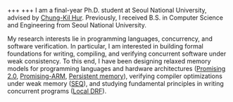 +++
+++
I am a final-year Ph.D. student at Seoul National University,
advised by [Chung-Kil Hur](https://sf.snu.ac.kr/gil.hur/).
Previously, I received B.S. in Computer Science and Engineering from Seoul National University.

My research interests lie in programming languages, concurrency, and software verification.
In particular, I am interested in building formal foundations for
writing, compiling, and verifying concurrent software under weak consistency.
To this end, I have been 
designing relaxed memory models for programming languages and hardware architectures
([Promising 2.0](https://sf.snu.ac.kr/promising2.0/),
[Promising-ARM](https://sf.snu.ac.kr/promising-arm-riscv/),
[Persistent memory](https://cp.kaist.ac.kr/pmem)),
verifying compiler optimizations under weak memory
([SEQ](https://sf.snu.ac.kr/promising-seq/)),
and studying fundamental principles in writing concurrent programs
([Local DRF](https://sf.snu.ac.kr/promising-ldrf/)).
